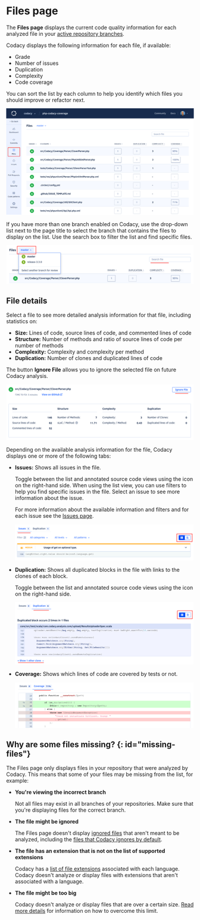 # Files page

The **Files page** displays the current code quality information for each analyzed file in your [active repository branches](../repositories-configure/managing-branches.md).

Codacy displays the following information for each file, if available:

-   Grade
-   Number of issues
-   Duplication
-   Complexity
-   Code coverage

You can sort the list by each column to help you identify which files you should improve or refactor next.

![Files list](images/files.png)

If you have more than one branch enabled on Codacy, use the drop-down list next to the page title to select the branch that contains the files to display on the list. Use the search box to filter the list and find specific files.

![Changing the branch on the Files page](images/files-select-branch.png)

## File details

Select a file to see more detailed analysis information for that file, including statistics on:

-   **Size:** Lines of code, source lines of code, and commented lines of code
-   **Structure:** Number of methods and ratio of source lines of code per number of methods
-   **Complexity:** Complexity and complexity per method
-   **Duplication:** Number of clones and duplicated lines of code

The button **Ignore File** allows you to ignore the selected file on future Codacy analysis.

![File detail](images/files-details.png)

Depending on the available analysis information for the file, Codacy displays one or more of the following tabs:

-   **Issues:** Shows all issues in the file.

    Toggle between the list and annotated source code views using the icon on the right-hand side. When using the list view, you can use filters to help you find specific issues in the file. Select an issue to see more information about the issue.

    For more information about the available information and filters and for each issue see the [Issues page](issues.md).

    ![Issues for a file](images/files-issues.png)

-   **Duplication:** Shows all duplicated blocks in the file with links to the clones of each block.

    Toggle between the list and annotated source code views using the icon on the right-hand side.

    ![Duplicated blocks for a file](images/files-duplication.png)

-   **Coverage:** Shows which lines of code are covered by tests or not.

    ![Coverage information for a file](images/files-coverage.png)

## Why are some files missing? {: id="missing-files"}

The Files page only displays files in your repository that were analyzed by Codacy. This means that some of your files may be missing from the list, for example:

-   **You're viewing the incorrect branch**

    Not all files may exist in all branches of your repositories. Make sure that you're displaying files for the correct branch.

-   **The file might be ignored**

    The Files page doesn't display [ignored files](../repositories-configure/ignoring-files.md) that aren't meant to be analyzed, including the [files that Codacy ignores by default](../repositories-configure/ignoring-files.md#default-ignored-files).

-   **The file has an extension that is not on the list of supported extensions**

    Codacy has a [list of file extensions](../repositories-configure/file-extensions.md) associated with each language. Codacy doesn't analyze or display files with extensions that aren't associated with a language.

-   **The file might be too big**

    Codacy doesn't analyze or display files that are over a certain size. [Read more details](../faq/troubleshooting/why-is-my-file-over-150-kb-missing.md) for information on how to overcome this limit.
